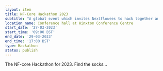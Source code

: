 ```yaml
---
layout: item
title: NF-Core Hackathon 2023
subtitle: "A global event which invites Nextflowees to hack together and compete for prizes!"
location_name: Conference hall at Hinxton Conference Centre
start_date: '27-03-2023'
start_time: '09:00 BST'
end_date: '29-03-2023'
end_time: '17:00 BST'
type: Hackathon
status: publish
---
```


The NF-core Hackathon for 2023. 
Find the socks...
